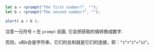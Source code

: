 

```js run demo
let a = +prompt("The first number?", "");
let b = +prompt("The second number?", "");

alert( a + b );
```

注意一元符号 `+` 在 `prompt` 前面. 它会把获取的值转换成数字.

否则，`a`和`b`会是字符串，它们的总和就是它们的连接，即：`“1”+“2”=“12”`。
